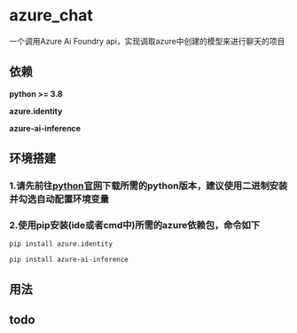 # azure_chat
一个调用Azure Ai Foundry api，实现调取azure中创建的模型来进行聊天的项目
## 依赖
**python >= 3.8**

**azure.identity**

**azure-ai-inference**
## 环境搭建
### 1.请先前往[python官网](https://www.python.org/downloads/)下载所需的python版本，建议使用二进制安装并勾选自动配置环境变量

### 2.使用pip安装(ide或者cmd中)所需的azure依赖包，命令如下

`pip install azure.identity`

`pip install azure-ai-inference`
## 用法

## todo
